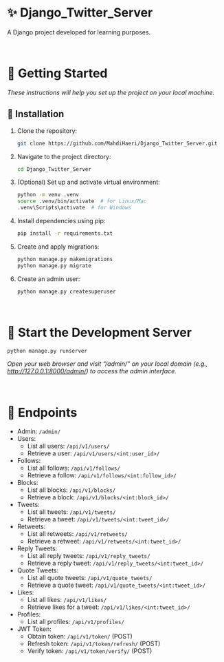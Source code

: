 # ✨ Django_Twitter_Server

A Django project developed for learning purposes.

<br>

# 🚀 Getting Started

_These instructions will help you set up the project on your local machine._

## 🔧 Installation

1. Clone the repository:
    ```bash
    git clone https://github.com/MahdiHaeri/Django_Twitter_Server.git
    ```

2. Navigate to the project directory:
    ```bash
    cd Django_Twitter_Server
    ```

3. (Optional) Set up and activate virtual environment:
    ```bash
    python -m venv .venv
    source .venv/bin/activate  # for Linux/Mac
    .venv\Scripts\activate  # for Windows
    ```

4. Install dependencies using pip:
    ```bash
    pip install -r requirements.txt
    ```

5. Create and apply migrations:
    ```bash
    python manage.py makemigrations
    python manage.py migrate
    ```

6. Create an admin user:
    ```bash
    python manage.py createsuperuser
    ```

<br>

# 🧮 Start the Development Server

```bash
python manage.py runserver
```
_Open your web browser and visit “/admin/” on your local domain (e.g., http://127.0.0.1:8000/admin/) to access the admin interface._

<br>

# 🔗 Endpoints

- Admin: `/admin/`
- Users:
  - List all users: `/api/v1/users/`
  - Retrieve a user: `/api/v1/users/<int:user_id>/`
- Follows:
  - List all follows: `/api/v1/follows/`
  - Retrieve a follow: `/api/v1/follows/<int:follow_id>/`
- Blocks:
  - List all blocks: `/api/v1/blocks/`
  - Retrieve a block: `/api/v1/blocks/<int:block_id>/`
- Tweets:
  - List all tweets: `/api/v1/tweets/`
  - Retrieve a tweet: `/api/v1/tweets/<int:tweet_id>/`
- Retweets:
  - List all retweets: `/api/v1/retweets/`
  - Retrieve a retweet: `/api/v1/retweets/<int:tweet_id>/`
- Reply Tweets:
  - List all reply tweets: `/api/v1/reply_tweets/`
  - Retrieve a reply tweet: `/api/v1/reply_tweets/<int:tweet_id>/`
- Quote Tweets:
  - List all quote tweets: `/api/v1/quote_tweets/`
  - Retrieve a quote tweet: `/api/v1/quote_tweets/<int:tweet_id>/`
- Likes:
  - List all likes: `/api/v1/likes/`
  - Retrieve likes for a tweet: `/api/v1/likes/<int:tweet_id>/`
- Profiles:
  - List all profiles: `/api/v1/profiles/`
- JWT Token:
  - Obtain token: `/api/v1/token/` (POST)
  - Refresh token: `/api/v1/token/refresh/` (POST)
  - Verify token: `/api/v1/token/verify/` (POST)
